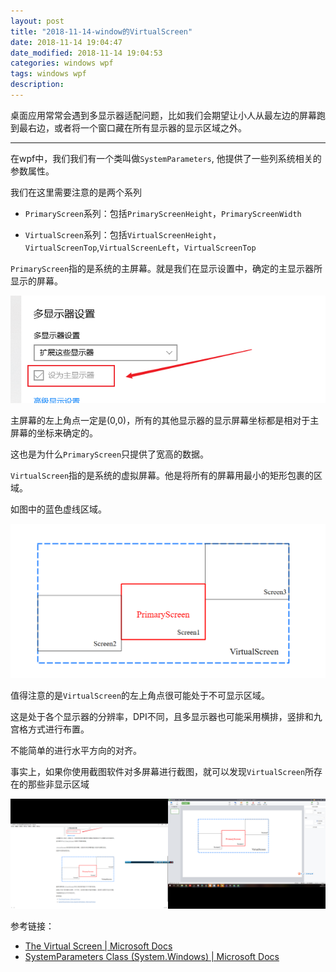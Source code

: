 ```yaml
---
layout: post
title: "2018-11-14-window的VirtualScreen"
date: 2018-11-14 19:04:47
date_modified: 2018-11-14 19:04:53
categories: windows wpf
tags: windows wpf
description: 
---
```


桌面应用常常会遇到多显示器适配问题，比如我们会期望让小人从最左边的屏幕跑到最右边，或者将一个窗口藏在所有显示器的显示区域之外。

-----

在wpf中，我们我们有一个类叫做`SystemParameters`, 他提供了一些列系统相关的参数属性。

我们在这里需要注意的是两个系列

- `PrimaryScreen`系列：包括`PrimaryScreenHeight`，`PrimaryScreenWidth`

- `VirtualScreen`系列：包括`VirtualScreenHeight`，`VirtualScreenTop`,`VirtualScreenLeft`，`VirtualScreenTop`


`PrimaryScreen`指的是系统的主屏幕。就是我们在显示设置中，确定的主显示器所显示的屏幕。

![1542194346185](../media/1542194346185.png)

主屏幕的左上角点一定是(0,0)，所有的其他显示器的显示屏幕坐标都是相对于主屏幕的坐标来确定的。

这也是为什么`PrimaryScreen`只提供了宽高的数据。



`VirtualScreen`指的是系统的虚拟屏幕。他是将所有的屏幕用最小的矩形包裹的区域。

如图中的蓝色虚线区域。

![1542194846506](../media/1542194846506.png)

值得注意的是`VirtualScreen`的左上角点很可能处于不可显示区域。

这是处于各个显示器的分辨率，DPI不同，且多显示器也可能采用横排，竖排和九宫格方式进行布置。

不能简单的进行水平方向的对齐。

事实上，如果你使用截图软件对多屏幕进行截图，就可以发现`VirtualScreen`所存在的那些非显示区域

![1542195163592](../media/1542195163592.png)

参考链接：

- [The Virtual Screen | Microsoft Docs](https://docs.microsoft.com/en-us/windows/desktop/gdi/the-virtual-screen)
- [SystemParameters Class (System.Windows) | Microsoft Docs](https://docs.microsoft.com/zh-cn/dotnet/api/system.windows.systemparameters?redirectedfrom=MSDN&view=netframework-4.7.2)





